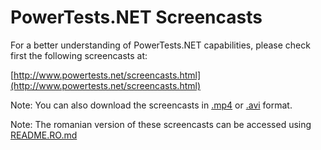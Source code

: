 
PowerTests.NET Screencasts
==========================

For a better understanding of PowerTests.NET capabilities, please check first the following screencasts at:

[http://www.powertests.net/screencasts.html](http://www.powertests.net/screencasts.html)

Note: You can also download the screencasts in [.mp4](/mp4/) or [.avi](/avi/) format.


Note: The romanian version of these screencasts can be accessed using [README.RO.md](README.RO.md)
